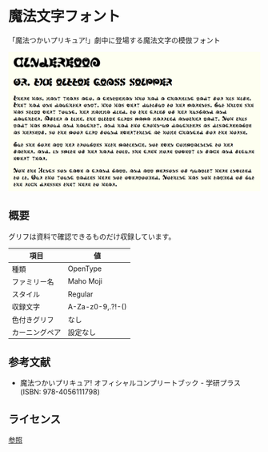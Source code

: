 # 魔法文字フォント

「魔法つかいプリキュア!」劇中に登場する魔法文字の模倣フォント

![Font Preview](Preview.png)

## 概要

グリフは資料で確認できるものだけ収録しています。

| 項目 | 値 |
|-|-|
| 種類 | OpenType |
| ファミリー名 | Maho Moji |
| スタイル | Regular |
| 収録文字 | A-Za-z0-9,.?!-() |
| 色付きグリフ | なし |
| カーニングペア | 設定なし |

## 参考文献

- 魔法つかいプリキュア! オフィシャルコンプリートブック - 学研プラス (ISBN: 978-4056111798)

## ライセンス

[参照](LICENSE)

